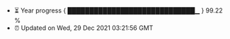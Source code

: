 - ⏳ Year progress { █████████████████████████████▁ } 99.22 %
- ⏰ Updated on Wed, 29 Dec 2021 03:21:56 GMT

